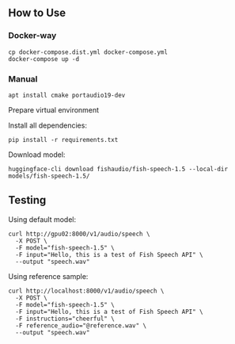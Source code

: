 ## How to Use

### Docker-way

```shell
cp docker-compose.dist.yml docker-compose.yml
docker-compose up -d
```

### Manual

```shell
apt install cmake portaudio19-dev
```

Prepare virtual environment

Install all dependencies:

```shell
pip install -r requirements.txt
```

Download model:

```shell
huggingface-cli download fishaudio/fish-speech-1.5 --local-dir models/fish-speech-1.5/
```

## Testing

Using default model:

```shell
curl http://gpu02:8000/v1/audio/speech \
  -X POST \
  -F model="fish-speech-1.5" \
  -F input="Hello, this is a test of Fish Speech API" \
  --output "speech.wav"
```

Using reference sample:

```shell
curl http://localhost:8000/v1/audio/speech \
  -X POST \
  -F model="fish-speech-1.5" \
  -F input="Hello, this is a test of Fish Speech API" \
  -F instructions="cheerful" \
  -F reference_audio="@reference.wav" \
  --output "speech.wav"
```
